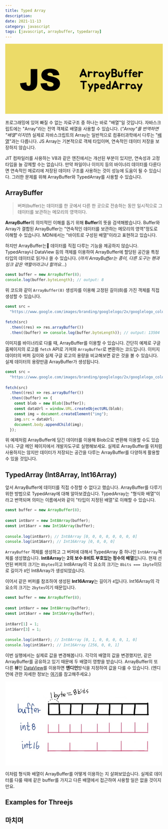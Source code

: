 ```yaml
---
title: Typed Array
description:
date: 2021-11-13
category: javascript
tags: [javascript, arraybuffer, typedarray]
---
```


![arraybuffer-typedarray](./img/arraybuffer-typedarray.png)

프로그래밍에 있어 빠질 수 없는 자료구조 중 하나는 바로 "배열"일 것입니다. 자바스크립트에는 "Array"라는 전역 객체로 배열을 사용할 수 있습니다. (_"Array"를 번역하면 "배열"이지만_) 실제로 자바스크립트의 Array는 일반적으로 컴퓨터과학에서 다루는 "[배열](https://ko.wikipedia.org/wiki/배열)"과는 다릅니다. JS Array는 기본적으로 객체 타입이며, 연속적인 데이터 저장을 보장하지 않습니다.

JIT 컴파일러를 사용하는 V8과 같은 엔진에서는 개선된 부분이 있지만, 연속성과 고정 타입을 늘 강제할 수는 없습니다. 만약 파일이나 이미지 등의 바이너리 데이터를 다룬다면 연속적인 메로리에 저장된 데이터 구조를 사용하는 것이 성능에 도움이 될 수 있습니다. 그러한 문제를 위해 ArrayBuffer와 TypedArray를 사용할 수 있습니다.

## ArrayBuffer

> 버퍼(buffer)는 데이터를 한 곳에서 다른 한 곳으로 전송하는 동안 일시적으로 그 데이터를 보관하는 메모리의 영역이다.

**ArrayBuffer**의 의미적인 이해를 돕기 위해 **Buffer**의 뜻을 검색해봤습니다. Buffer와 Array가 결합된 ArrayBuffer는 "연속적인 데이터를 보관하는 메모리의 영역"정도로 이해할 수 있습니다. MDN에서는 "바이트로 구성된 배열"이라고 표현하고 있습니다.

하지만 ArrayBuffer는 데이터를 직접 다루는 기능을 제공하지 않습니다. TypedArray나 DataView 등의 객체를 이용하여 ArrayBuffer에 할당된 공간을 특정 타입의 데이터로 읽거나 쓸 수 있습니다. (_마치 ArrayBuffer는 종이, 다른 도구는 펜과 잉크 같은 역할이라고나 할까요..._)

```js
const buffer = new ArrayBuffer(8);
console.log(buffer.byteLength); // output: 8
```

위 코드와 같이 `ArrayBuffer(8)` 생성자를 이용해 고정된 길이(8)를 가진 객체를 직접 생성할 수 있습니다.

```js
const src =
  "https://www.google.com/images/branding/googlelogo/2x/googlelogo_color_272x92dp.png";

fetch(src)
  .then((res) => res.arrayBuffer())
  .then((buffer) => console.log(buffer.byteLength)); // output: 13504
```

이미지를 바이너리로 다룰 때, ArrayBuffer를 이용할 수 있습니다. 간단히 예제로 구글 홈페이지의 로고를 `fetch` API로 가져와 `ArrayBuffer`로 변환하는 코드입니다. 이미지 데이터의 버퍼 길이와 실제 구글 로고의 용량을 비교해보면 같은 것을 볼 수 있습니다. 실제 데이터의 용량만큼 ArrayBuffer가 생성됩니다.

```js
const src =
  "https://www.google.com/images/branding/googlelogo/2x/googlelogo_color_272x92dp.png";

fetch(src)
  .then((res) => res.arrayBuffer())
  .then((buffer) => {
    const blob = new Blob([buffer]);
    const dataUrl = window.URL.createObjectURL(blob);
    const img = document.createElement("img");
    img.src = dataUrl;
    document.body.appendChild(img);
  });
```

위 예제처럼 ArrayBuffer에 담긴 데이터를 이용해 Blob으로 변환해 이용할 수도 있습니다. 구글 메인 페이지에서 개발자도구로 실행해보세요. 실제로 ArrayBuffer를 위처럼 사용하지는 않지만 데이터가 저장되는 공간을 다루는 ArrayBuffer를 다양하게 활용할 수 있을 것입니다.

## TypedArray (Int8Array, Int16Array)

앞서 ArrayBuffer에 데이터를 직접 수정할 수 없다고 했습니다. ArrayBuffer를 다루기 위한 방법으로 TypedArray에 대해 알아보겠습니다. TypedArray는 "형식화 배열"이라고 번역되며 의미는 이름에서와 같이 "타입이 지정된 배열"로 이해할 수 있습니다.

```js
const buffer = new ArrayBuffer(8);

const int8arr = new Int8Array(buffer);
const int16arr = new Int16Array(buffer);

console.log(int8arr); // Int8Array [0, 0, 0, 0, 0, 0, 0, 0]
console.log(int16arr); // Int16Array [0, 0, 0, 0]
```

`ArrayBuffer` 객체를 생성하고 그 버퍼에 대해서 TypedArray 중 하나인 `Int8Array`객체를 생성했습니다. **Int8Array**는 **2의 보수 8비트 부호있는 정수의 배열**입니다. 현재 선언된 버퍼의 크기는 `8bytes`이고 Int8Array의 각 요소의 크기는 `8bits === 1byte`이므로 길이가 `8`인 Int8Array가 생성되었습니다.

이어서 같은 버퍼를 참조하여 생성된 **Int16Array**는 길이가 `4`입니다. Int16Array의 각 요소의 크기는 `2bytes`이기 때문입니다.

```js
const buffer = new ArrayBuffer(8);

const int8arr = new Int8Array(buffer);
const int16arr = new Int16Array(buffer);

int8arr[1] = 1;
int16arr[3] = 1;

console.log(int8arr); // Int8Array [0, 1, 0, 0, 0, 0, 1, 0]
console.log(int16arr); // Int16Array [256, 0, 0, 1]
```

이번 실행에서는 실제로 값을 변경해봅니다. 각각의 배열의 값을 변경했지만, 같은 ArrayBuffer를 공유하고 있기 때문에 두 배열이 영향을 받습니다. ArrayBuffer의 또 다른 **뷰**인 [DataView](https://developer.mozilla.org/ko/docs/Web/JavaScript/Reference/Global_Objects/DataView)를 이용하면 **엔디언**방식을 지정하여 값을 다룰 수 있습니다. (엔디언에 관한 자세한 정보는 [여기](https://developer.mozilla.org/ko/docs/Glossary/Endianness)를 참고해주세요.)

![buffer and typedarray](./img/buffer-and-typedarray.jpeg)

이처럼 형식화 배열이 ArrayBuffer를 어떻게 이용하는 지 살펴보았습니다. 실제로 데이터를 다룰 때에 같은 buffer를 가지고 다른 배열에서 접근하여 사용할 일은 없을 것이지만요.

## Examples for Threejs

## 마치며
